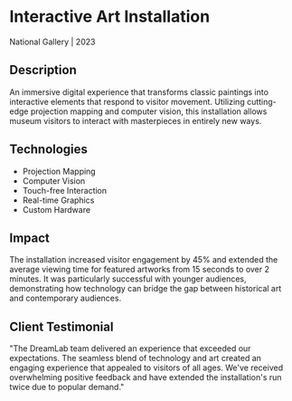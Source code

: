# Interactive Art Installation

National Gallery | 2023

## Description

An immersive digital experience that transforms classic paintings into interactive elements that respond to visitor movement. Utilizing cutting-edge projection mapping and computer vision, this installation allows museum visitors to interact with masterpieces in entirely new ways.

## Technologies

- Projection Mapping
- Computer Vision
- Touch-free Interaction
- Real-time Graphics
- Custom Hardware

## Impact

The installation increased visitor engagement by 45% and extended the average viewing time for featured artworks from 15 seconds to over 2 minutes. It was particularly successful with younger audiences, demonstrating how technology can bridge the gap between historical art and contemporary audiences.

## Client Testimonial

"The DreamLab team delivered an experience that exceeded our expectations. The seamless blend of technology and art created an engaging experience that appealed to visitors of all ages. We've received overwhelming positive feedback and have extended the installation's run twice due to popular demand." 